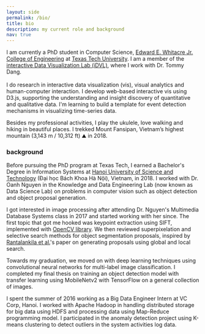 ```yaml
---
layout: side
permalink: /bio/
title: bio
description: my current role and background
nav: true
---
```


I am currently a PhD student in Computer Science, <a href="https://www.depts.ttu.edu/coe/">Edward E.
Whitacre Jr.
College of Engineering</a> at <a href="https://www.ttu.edu/">Texas
Tech University</a>. I am a member of the <a href="https://idatavisualizationlab.github.io/">interactive
Data
Visualization Lab (iDVL)</a>, where I work with Dr.
Tommy Dang.<br><br>
I do research in interactive data visualization (vis), visual analytics and human-computer interaction. I
develop web-based interactive vis using D3.js, supporting the understanding and insight discovery of
quantitative and qualitative data. I'm learning to build a template for event detection mechanisms in
visualizing time-series data.

Besides my professional activities, I play the ukulele, love walking and hiking in beautiful places. I trekked Mount Fansipan, Vietnam’s highest mountain (3,143 m / 10,312 ft) ⛰️ in 2018.

<h3 class="mt-5 mb-3">background</h3>

Before pursuing the PhD program at Texas Tech, I earned a Bachelor's Degree in Information Systems
    at <a href="https://en.hust.edu.vn/">Hanoi University of
        Science and Technology</a> (Đại học Bách Khoa Hà Nội), Vietnam, in 2018. I worked with Dr. Oanh
    Nguyen in the Knowledge and Data Engineering Lab (now known as Data Science Lab) on problems in
    computer vision such as object detection and object proposal generation.

I got interested in image processing after attending Dr. Nguyen's Multimedia Database Systems class
    in 2017 and started working with her since. The first topic that got me hooked was keypoint
    extraction using SIFT, implemented with <a href="https://opencv.org/">OpenCV library</a>. We then
    reviewed superpixelation and selective search methods for object segmentation proposals, inspired by
    <a href="http://www.ee.oulu.fi/~jkannala/publications/cvpr2014a.pdf">Rantalankila et al.</a>'s paper
    on generating proposals using global and local search.

Towards my graduation, we moved on with deep learning techniques using convolutional neural networks
for multi-label image classification. I completed my final thesis on training an object detection
model with transfer learning using MobileNetv2 with TensorFlow on a general collection of images.


I spent the summer of 2016 working as a Big Data Engineer Intern at VC Corp, Hanoi. I worked with
Apache Hadoop in handling distributed storage for big data using HDFS and processing data using
Map-Reduce programming model. I participated in the anomaly detection project using K-means
clustering to detect outliers in the system activities log data.
                
